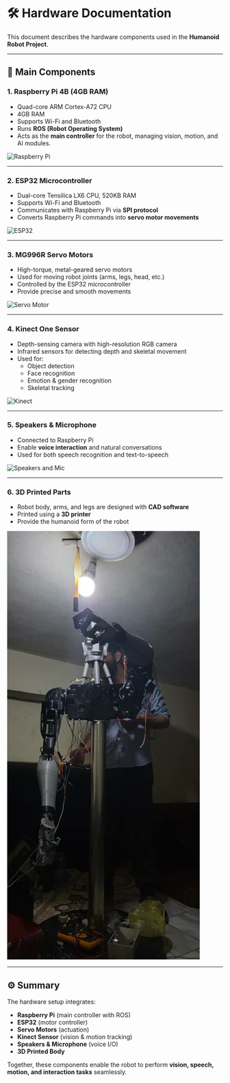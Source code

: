 # 🛠️ Hardware Documentation

This document describes the hardware components used in the **Humanoid Robot Project**.

---

## 📌 Main Components

### 1. Raspberry Pi 4B (4GB RAM)
- Quad-core ARM Cortex-A72 CPU  
- 4GB RAM  
- Supports Wi-Fi and Bluetooth  
- Runs **ROS (Robot Operating System)**  
- Acts as the **main controller** for the robot, managing vision, motion, and AI modules.  

![Raspberry Pi](../images/raspberry-pi.jpg)

---

### 2. ESP32 Microcontroller
- Dual-core Tensilica LX6 CPU, 520KB RAM  
- Supports Wi-Fi and Bluetooth  
- Communicates with Raspberry Pi via **SPI protocol**  
- Converts Raspberry Pi commands into **servo motor movements**  

![ESP32](../images/esp32.jpg)

---

### 3. MG996R Servo Motors
- High-torque, metal-geared servo motors  
- Used for moving robot joints (arms, legs, head, etc.)  
- Controlled by the ESP32 microcontroller  
- Provide precise and smooth movements  

![Servo Motor](../images/mg996r.jpg)

---

### 4. Kinect One Sensor
- Depth-sensing camera with high-resolution RGB camera  
- Infrared sensors for detecting depth and skeletal movement  
- Used for:
  - Object detection  
  - Face recognition  
  - Emotion & gender recognition  
  - Skeletal tracking  

![Kinect](../images/kinect.jpg)

---

### 5. Speakers & Microphone
- Connected to Raspberry Pi  
- Enable **voice interaction** and natural conversations  
- Used for both speech recognition and text-to-speech  

![Speakers and Mic](../images/microphone.jpg)

---

### 6. 3D Printed Parts
- Robot body, arms, and legs are designed with **CAD software**  
- Printed using a **3D printer**  
- Provide the humanoid form of the robot  

![3D Printed Parts](../images/3d-parts.jpg)

---

## ⚙️ Summary
The hardware setup integrates:  
- **Raspberry Pi** (main controller with ROS)  
- **ESP32** (motor controller)  
- **Servo Motors** (actuation)  
- **Kinect Sensor** (vision & motion tracking)  
- **Speakers & Microphone** (voice I/O)  
- **3D Printed Body**  

Together, these components enable the robot to perform **vision, speech, motion, and interaction tasks** seamlessly.
